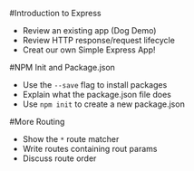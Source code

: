 #Introduction to Express

* Review an existing app (Dog Demo)
* Review HTTP response/request lifecycle
* Creat our own Simple Express App!

#NPM Init and Package.json
* Use the `--save` flag to install packages
* Explain what the package.json file does
* Use `npm init` to create a new package.json

#More Routing
* Show the `*` route matcher 
* Write routes containing rout params
* Discuss route order

